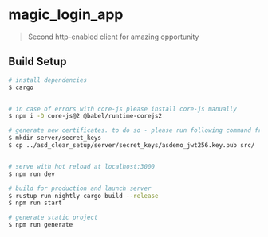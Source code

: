 # magic_login_app

> Second http-enabled client for amazing opportunity

## Build Setup

``` bash
# install dependencies
$ cargo 


# in case of errors with core-js please install core-js manually
$ npm i -D core-js@2 @babel/runtime-corejs2

# generate new certificates. to do so - please run following command from app root
$ mkdir server/secret_keys
$ cp ../asd_clear_setup/server/secret_keys/asdemo_jwt256.key.pub src/


# serve with hot reload at localhost:3000
$ npm run dev

# build for production and launch server
$ rustup run nightly cargo build --release
$ npm run start

# generate static project
$ npm run generate
```

